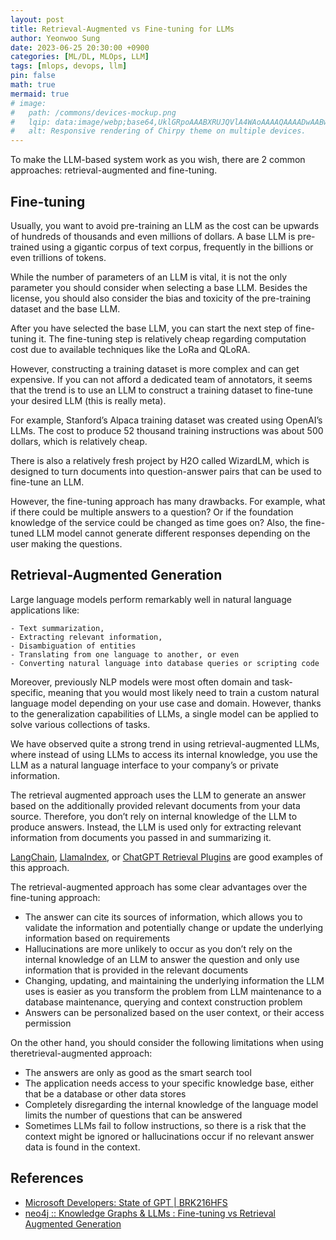 ```yaml
---
layout: post
title: Retrieval-Augmented vs Fine-tuning for LLMs
author: Yeonwoo Sung
date: 2023-06-25 20:30:00 +0900
categories: [ML/DL, MLOps, LLM]
tags: [mlops, devops, llm]
pin: false
math: true
mermaid: true
# image:
#   path: /commons/devices-mockup.png
#   lqip: data:image/webp;base64,UklGRpoAAABXRUJQVlA4WAoAAAAQAAAADwAABwAAQUxQSDIAAAARL0AmbZurmr57yyIiqE8oiG0bejIYEQTgqiDA9vqnsUSI6H+oAERp2HZ65qP/VIAWAFZQOCBCAAAA8AEAnQEqEAAIAAVAfCWkAALp8sF8rgRgAP7o9FDvMCkMde9PK7euH5M1m6VWoDXf2FkP3BqV0ZYbO6NA/VFIAAAA
#   alt: Responsive rendering of Chirpy theme on multiple devices.
---
```


To make the LLM-based system work as you wish, there are 2 common approaches: retrieval-augmented and fine-tuning.

## Fine-tuning

Usually, you want to avoid pre-training an LLM as the cost can be upwards of hundreds of thousands and even millions of dollars.
A base LLM is pre-trained using a gigantic corpus of text corpus, frequently in the billions or even trillions of tokens.

While the number of parameters of an LLM is vital, it is not the only parameter you should consider when selecting a base LLM.
Besides the license, you should also consider the bias and toxicity of the pre-training dataset and the base LLM.

After you have selected the base LLM, you can start the next step of fine-tuning it.
The fine-tuning step is relatively cheap regarding computation cost due to available techniques like the LoRa and QLoRA.

However, constructing a training dataset is more complex and can get expensive.
If you can not afford a dedicated team of annotators, it seems that the trend is to use an LLM to construct a training dataset to fine-tune your desired LLM (this is really meta).

For example, Stanford’s Alpaca training dataset was created using OpenAI’s LLMs.
The cost to produce 52 thousand training instructions was about 500 dollars, which is relatively cheap.

There is also a relatively fresh project by H2O called WizardLM, which is designed to turn documents into question-answer pairs that can be used to fine-tune an LLM.

However, the fine-tuning approach has many drawbacks.
For example, what if there could be multiple answers to a question?
Or if the foundation knowledge of the service could be changed as time goes on?
Also, the fine-tuned LLM model cannot generate different responses depending on the user making the questions.

## Retrieval-Augmented Generation

Large language models perform remarkably well in natural language applications like:

    - Text summarization,
    - Extracting relevant information,
    - Disambiguation of entities
    - Translating from one language to another, or even
    - Converting natural language into database queries or scripting code

Moreover, previously NLP models were most often domain and task-specific, meaning that you would most likely need to train a custom natural language model depending on your use case and domain.
However, thanks to the generalization capabilities of LLMs, a single model can be applied to solve various collections of tasks.

We have observed quite a strong trend in using retrieval-augmented LLMs, where instead of using LLMs to access its internal knowledge, you use the LLM as a natural language interface to your company’s or private information.

The retrieval augmented approach uses the LLM to generate an answer based on the additionally provided relevant documents from your data source.
Therefore, you don’t rely on internal knowledge of the LLM to produce answers.
Instead, the LLM is used only for extracting relevant information from documents you passed in and summarizing it.

[LangChain](https://github.com/hwchase17/langchain), [LlamaIndex](https://github.com/jerryjliu/llama_index), or [ChatGPT Retrieval Plugins](https://github.com/openai/chatgpt-retrieval-plugin/tree/main) are good examples of this approach.

The retrieval-augmented approach has some clear advantages over the fine-tuning approach:

- The answer can cite its sources of information, which allows you to validate the information and potentially change or update the underlying information based on requirements
- Hallucinations are more unlikely to occur as you don’t rely on the internal knowledge of an LLM to answer the question and only use information that is provided in the relevant documents
- Changing, updating, and maintaining the underlying information the LLM uses is easier as you transform the problem from LLM maintenance to a database maintenance, querying and context construction problem
- Answers can be personalized based on the user context, or their access permission

On the other hand, you should consider the following limitations when using theretrieval-augmented approach:

- The answers are only as good as the smart search tool
- The application needs access to your specific knowledge base, either that be a database or other data stores
- Completely disregarding the internal knowledge of the language model limits the number of questions that can be answered
- Sometimes LLMs fail to follow instructions, so there is a risk that the context might be ignored or hallucinations occur if no relevant answer data is found in the context.

## References

- [Microsoft Developers: State of GPT | BRK216HFS](https://www.youtube.com/watch?v=bZQun8Y4L2A)
- [neo4j :: Knowledge Graphs & LLMs : Fine-tuning vs Retrieval Augmented Generation](https://medium.com/neo4j/knowledge-graphs-llms-fine-tuning-vs-retrieval-augmented-generation-30e875d63a35)
